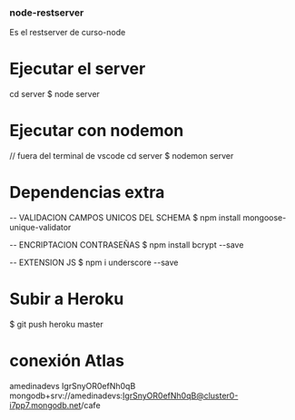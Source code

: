 ### node-restserver
Es el restserver de curso-node

# Ejecutar el server
cd server
$ node server

# Ejecutar con nodemon
// fuera del terminal de vscode
cd server
$ nodemon server

# Dependencias extra
-- VALIDACION CAMPOS UNICOS DEL SCHEMA
$ npm install mongoose-unique-validator

-- ENCRIPTACION CONTRASEÑAS
$ npm install bcrypt --save

-- EXTENSION JS
$ npm i underscore --save

# Subir a Heroku
$ git push heroku master

# conexión Atlas
amedinadevs
IgrSnyOR0efNh0qB
mongodb+srv://amedinadevs:IgrSnyOR0efNh0qB@cluster0-i7pp7.mongodb.net/cafe